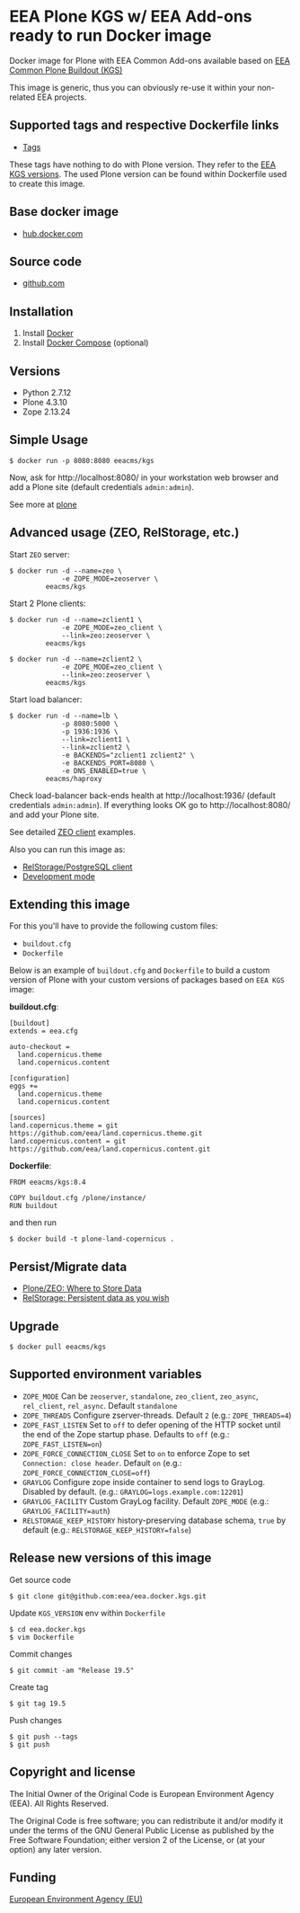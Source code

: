 # EEA Plone KGS w/ EEA Add-ons ready to run Docker image

Docker image for Plone with EEA Common Add-ons available based on
[EEA Common Plone Buildout (KGS)](https://github.com/eea/eea.plonebuildout.core)

This image is generic, thus you can obviously re-use it within
your non-related EEA projects.

## Supported tags and respective Dockerfile links

  - [Tags](https://hub.docker.com/r/eeacms/kgs/tags/)

These tags have nothing to do with Plone version. They refer to the
[EEA KGS versions](https://github.com/eea/eea.plonebuildout.core/tree/master/buildout-configs/kgs).
The used Plone version can be found within Dockerfile used to create this image.

## Base docker image

 - [hub.docker.com](https://hub.docker.com/r/eeacms/kgs/)

## Source code

  - [github.com](http://github.com/eea/eea.docker.kgs)

## Installation

1. Install [Docker](https://www.docker.com/)
2. Install [Docker Compose](https://docs.docker.com/compose/) (optional)

## Versions

* Python 2.7.12
* Plone 4.3.10
* Zope  2.13.24

## Simple Usage

    $ docker run -p 8080:8080 eeacms/kgs

Now, ask for http://localhost:8080/ in your workstation web browser and add a Plone site (default credentials `admin:admin`).

See more at [plone](https://hub.docker.com/_/plone)

## Advanced usage (ZEO, RelStorage, etc.)

Start `ZEO` server:

    $ docker run -d --name=zeo \
                 -e ZOPE_MODE=zeoserver \
             eeacms/kgs

Start 2 Plone clients:

    $ docker run -d --name=zclient1 \
                 -e ZOPE_MODE=zeo_client \
                 --link=zeo:zeoserver \
             eeacms/kgs

    $ docker run -d --name=zclient2 \
                 -e ZOPE_MODE=zeo_client \
                 --link=zeo:zeoserver \
             eeacms/kgs

Start load balancer:

    $ docker run -d --name=lb \
                 -p 8080:5000 \
                 -p 1936:1936 \
                 --link=zclient1 \
                 --link=zclient2 \
                 -e BACKENDS="zclient1 zclient2" \
                 -e BACKENDS_PORT=8080 \
                 -e DNS_ENABLED=true \
             eeacms/haproxy

Check load-balancer back-ends health at http://localhost:1936/ (default credentials `admin:admin`).
If everything looks OK go to http://localhost:8080/ and add your Plone site.

See detailed [ZEO client](https://github.com/eea/eea.docker.kgs/tree/master/examples/zeoclient/README.md) examples.

Also you can run this image as:

* [RelStorage/PostgreSQL client](https://github.com/eea/eea.docker.kgs/tree/master/examples/relstorage/README.md)
* [Development mode](https://github.com/eea/eea.docker.kgs/tree/master/examples/develop/README.md)

## Extending this image

For this you'll have to provide the following custom files:

* `buildout.cfg`
* `Dockerfile`

Below is an example of `buildout.cfg` and `Dockerfile` to build a custom version
of Plone with your custom versions of packages based on `EEA KGS` image:

**buildout.cfg**:

    [buildout]
    extends = eea.cfg

    auto-checkout =
      land.copernicus.theme
      land.copernicus.content

    [configuration]
    eggs +=
      land.copernicus.theme
      land.copernicus.content

    [sources]
    land.copernicus.theme = git https://github.com/eea/land.copernicus.theme.git
    land.copernicus.content = git https://github.com/eea/land.copernicus.content.git


**Dockerfile**:

    FROM eeacms/kgs:8.4

    COPY buildout.cfg /plone/instance/
    RUN buildout

and then run

    $ docker build -t plone-land-copernicus .

## Persist/Migrate data

* [Plone/ZEO: Where to Store Data](https://github.com/plone/plone.docker/blob/master/docs/usage.rst#8-where-to-store-data)
* [RelStorage: Persistent data as you wish](https://github.com/eea/eea.docker.postgres#persistent-data-as-you-wish)

## Upgrade

    $ docker pull eeacms/kgs

## Supported environment variables

* `ZOPE_MODE` Can be `zeoserver`, `standalone`, `zeo_client`, `zeo_async`,  `rel_client`, `rel_async`. Default `standalone`
* `ZOPE_THREADS` Configure zserver-threads. Default `2` (e.g.: `ZOPE_THREADS=4`)
* `ZOPE_FAST_LISTEN` Set to `off` to defer opening of the HTTP socket until the end of the Zope startup phase. Defaults to `off` (e.g.: `ZOPE_FAST_LISTEN=on`)
* `ZOPE_FORCE_CONNECTION_CLOSE` Set to `on` to enforce Zope to set `Connection: close header`. Default `on` (e.g.: `ZOPE_FORCE_CONNECTION_CLOSE=off`)
* `GRAYLOG` Configure zope inside container to send logs to GrayLog. Disabled by default. (e.g.: `GRAYLOG=logs.example.com:12201`)
* `GRAYLOG_FACILITY` Custom GrayLog facility. Default `ZOPE_MODE` (e.g.: `GRAYLOG_FACILITY=auth`)
* `RELSTORAGE_KEEP_HISTORY` history-preserving database schema, `true` by default (e.g.: `RELSTORAGE_KEEP_HISTORY=false`)

## Release new versions of this image

Get source code

    $ git clone git@github.com:eea/eea.docker.kgs.git

Update `KGS_VERSION` env within `Dockerfile`

    $ cd eea.docker.kgs
    $ vim Dockerfile

Commit changes

    $ git commit -am "Release 19.5"

Create tag

    $ git tag 19.5

Push changes

    $ git push --tags
    $ git push


## Copyright and license

The Initial Owner of the Original Code is European Environment Agency (EEA).
All Rights Reserved.

The Original Code is free software;
you can redistribute it and/or modify it under the terms of the GNU
General Public License as published by the Free Software Foundation;
either version 2 of the License, or (at your option) any later
version.

## Funding

[European Environment Agency (EU)](http://eea.europa.eu)

